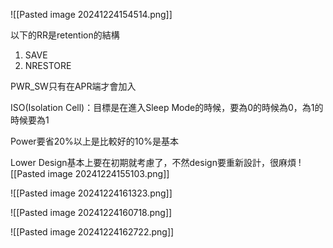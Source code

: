 ![[Pasted image 20241224154514.png]]

以下的RR是retention的結構
1. SAVE
2. NRESTORE

PWR_SW只有在APR端才會加入

ISO(Isolation Cell)：目標是在進入Sleep Mode的時候，要為0的時候為0，為1的時候要為1

Power要省20%以上是比較好的10%是基本

Lower Design基本上要在初期就考慮了，不然design要重新設計，很麻煩
![[Pasted image 20241224155103.png]]

![[Pasted image 20241224161323.png]]

![[Pasted image 20241224160718.png]]

![[Pasted image 20241224162722.png]]